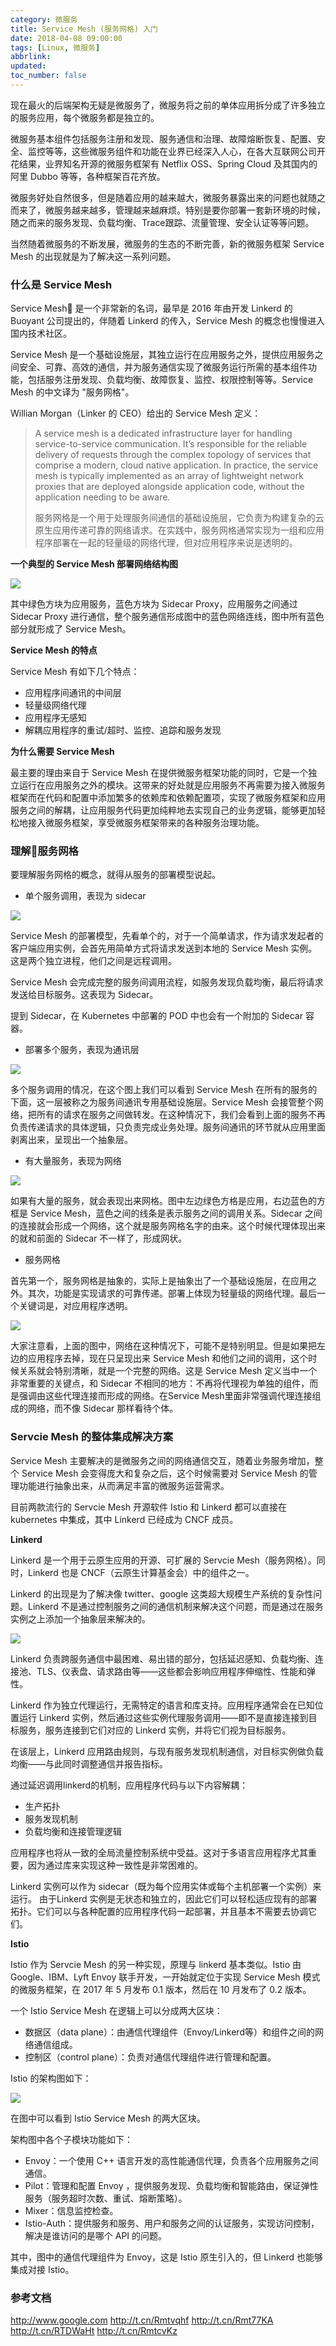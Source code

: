 ```yaml
---
category: 微服务
title: Service Mesh (服务网格) 入门
date: 2018-04-08 09:00:00
tags: [Linux, 微服务]
abbrlink:
updated:
toc_number: false
---
```


现在最火的后端架构无疑是微服务了，微服务将之前的单体应用拆分成了许多独立的服务应用，每个微服务都是独立的。

微服务基本组件包括服务注册和发现、服务通信和治理、故障熔断恢复、配置、安全、监控等等，这些微服务组件和功能在业界已经深入人心，在各大互联网公司开花结果，业界知名开源的微服务框架有 Netflix OSS、Spring Cloud 及其国内的阿里 Dubbo 等等，各种框架百花齐放。

微服务好处自然很多，但是随着应用的越来越大，微服务暴露出来的问题也就随之而来了，微服务越来越多，管理越来越麻烦。特别是要你部署一套新环境的时候，随之而来的服务发现、负载均衡、Trace跟踪、流量管理、安全认证等等问题。

当然随着微服务的不断发展，微服务的生态的不断完善，新的微服务框架 Service Mesh 的出现就是为了解决这一系列问题。

<!-- more -->

### 什么是 Service Mesh

Service Mesh 是一个非常新的名词，最早是 2016 年由开发 Linkerd 的 Buoyant 公司提出的，伴随着 Linkerd 的传入，Service Mesh 的概念也慢慢进入国内技术社区。

Service Mesh 是一个基础设施层，其独立运行在应用服务之外，提供应用服务之间安全、可靠、高效的通信，并为服务通信实现了微服务运行所需的基本组件功能，包括服务注册发现、负载均衡、故障恢复、监控、权限控制等等。Service Mesh 的中文译为 "服务网格"。

Willian Morgan（Linker 的 CEO）给出的 Service Mesh 定义：

> A service mesh is a dedicated infrastructure layer for handling service-to-service communication. It’s responsible for the reliable delivery of requests through the complex topology of services that comprise a modern, cloud native application. In practice, the service mesh is typically implemented as an array of lightweight network proxies that are deployed alongside application code, without the application needing to be aware.
>
> 服务网格是一个用于处理服务间通信的基础设施层，它负责为构建复杂的云原生应用传递可靠的网络请求。在实践中，服务网格通常实现为一组和应用程序部署在一起的轻量级的网络代理，但对应用程序来说是透明的。

**一个典型的 Service Mesh 部署网络结构图**

![](https://www.hi-linux.com/img/linux/servicemesh1.png)

其中绿色方块为应用服务，蓝色方块为 Sidecar Proxy，应用服务之间通过 Sidecar Proxy 进行通信，整个服务通信形成图中的蓝色网络连线，图中所有蓝色部分就形成了 Service Mesh。

**Service Mesh 的特点**

Service Mesh 有如下几个特点：

- 应用程序间通讯的中间层
- 轻量级网络代理
- 应用程序无感知
- 解耦应用程序的重试/超时、监控、追踪和服务发现

**为什么需要 Service Mesh**

最主要的理由来自于 Service Mesh 在提供微服务框架功能的同时，它是一个独立运行在应用服务之外的模块。这带来的好处就是应用服务不再需要为接入微服务框架而在代码和配置中添加繁多的依赖库和依赖配置项，实现了微服务框架和应用服务之间的解耦，让应用服务代码更加纯粹地去实现自己的业务逻辑，能够更加轻松地接入微服务框架，享受微服务框架带来的各种服务治理功能。

### 理解服务网格

要理解服务网格的概念，就得从服务的部署模型说起。

- 单个服务调用，表现为 sidecar

![](https://www.hi-linux.com/img/linux/servicemesh2.png)

Service Mesh 的部署模型，先看单个的，对于一个简单请求，作为请求发起者的客户端应用实例，会首先用简单方式将请求发送到本地的 Service Mesh 实例。这是两个独立进程，他们之间是远程调用。

Service Mesh 会完成完整的服务间调用流程，如服务发现负载均衡，最后将请求发送给目标服务。这表现为 Sidecar。

提到 Sidecar，在 Kubernetes 中部署的 POD 中也会有一个附加的 Sidecar 容器。

- 部署多个服务，表现为通讯层

![](https://www.hi-linux.com/img/linux/servicemesh3.png)

多个服务调用的情况，在这个图上我们可以看到 Service Mesh 在所有的服务的下面，这一层被称之为服务间通讯专用基础设施层。Service Mesh 会接管整个网络，把所有的请求在服务之间做转发。在这种情况下，我们会看到上面的服务不再负责传递请求的具体逻辑，只负责完成业务处理。服务间通讯的环节就从应用里面剥离出来，呈现出一个抽象层。

- 有大量服务，表现为网络

![](https://www.hi-linux.com/img/linux/servicemesh4.png)

如果有大量的服务，就会表现出来网格。图中左边绿色方格是应用，右边蓝色的方框是 Service Mesh，蓝色之间的线条是表示服务之间的调用关系。Sidecar 之间的连接就会形成一个网络，这个就是服务网格名字的由来。这个时候代理体现出来的就和前面的 Sidecar 不一样了，形成网状。

- 服务网格

首先第一个，服务网格是抽象的，实际上是抽象出了一个基础设施层，在应用之外。其次，功能是实现请求的可靠传递。部署上体现为轻量级的网络代理。最后一个关键词是，对应用程序透明。

![](https://www.hi-linux.com/img/linux/servicemesh5.png)

大家注意看，上面的图中，网络在这种情况下，可能不是特别明显。但是如果把左边的应用程序去掉，现在只呈现出来 Service Mesh 和他们之间的调用，这个时候关系就会特别清晰，就是一个完整的网络。这是 Service Mesh 定义当中一个非常重要的关键点，和 Sidecar 不相同的地方：不再将代理视为单独的组件，而是强调由这些代理连接而形成的网络。在Service Mesh里面非常强调代理连接组成的网络，而不像 Sidecar 那样看待个体。

### Servcie Mesh 的整体集成解决方案

Service Mesh 主要解决的是微服务之间的网络通信交互，随着业务服务增加，整个 Service Mesh 会变得庞大和复杂之后，这个时候需要对 Service Mesh 的管理功能进行抽象出来，从而满足丰富的微服务运营需求。

目前两款流行的 Servcie Mesh 开源软件 Istio 和 Linkerd 都可以直接在 kubernetes 中集成，其中 Linkerd 已经成为 CNCF 成员。

**Linkerd**

Linkerd 是一个用于云原生应用的开源、可扩展的 Servcie Mesh（服务网格）。同时，Linkerd 也是 CNCF（云原生计算基金会）中的组件之一。

Linkerd 的出现是为了解决像 twitter、google 这类超大规模生产系统的复杂性问题。Linkerd 不是通过控制服务之间的通信机制来解决这个问题，而是通过在服务实例之上添加一个抽象层来解决的。

![](https://www.hi-linux.com/img/linux/servicemesh6.png)

Linkerd 负责跨服务通信中最困难、易出错的部分，包括延迟感知、负载均衡、连接池、TLS、仪表盘、请求路由等——这些都会影响应用程序伸缩性、性能和弹性。

Linkerd 作为独立代理运行，无需特定的语言和库支持。应用程序通常会在已知位置运行 Linkerd 实例，然后通过这些实例代理服务调用——即不是直接连接到目标服务，服务连接到它们对应的 Linkerd 实例，并将它们视为目标服务。

在该层上，Linkerd 应用路由规则，与现有服务发现机制通信，对目标实例做负载均衡——与此同时调整通信并报告指标。

通过延迟调用linkerd的机制，应用程序代码与以下内容解耦：

- 生产拓扑
- 服务发现机制
- 负载均衡和连接管理逻辑

应用程序也将从一致的全局流量控制系统中受益。这对于多语言应用程序尤其重要，因为通过库来实现这种一致性是非常困难的。

Linkerd 实例可以作为 sidecar（既为每个应用实体或每个主机部署一个实例）来运行。 由于Linkerd 实例是无状态和独立的，因此它们可以轻松适应现有的部署拓扑。它们可以与各种配置的应用程序代码一起部署，并且基本不需要去协调它们。

**Istio**

Istio 作为 Servcie Mesh 的另一种实现，原理与 linkerd 基本类似。Istio 由 Google、IBM、Lyft Envoy 联手开发，一开始就定位于实现 Service Mesh 模式的微服务框架，在 2017 年 5 月发布 0.1 版本，然后在 10 月发布了 0.2 版本。

一个 Istio Service Mesh 在逻辑上可以分成两大区块：

- 数据区（data plane）：由通信代理组件（Envoy/Linkerd等）和组件之间的网络通信组成。
- 控制区（control plane）：负责对通信代理组件进行管理和配置。

Istio 的架构图如下：

![](https://www.hi-linux.com/img/linux/servicemesh7.png)

在图中可以看到 Istio Service Mesh 的两大区块。

架构图中各个子模块功能如下：

- Envoy：一个使用 C++ 语言开发的高性能通信代理，负责各个应用服务之间通信。
- Pilot：管理和配置 Envoy ，提供服务发现、负载均衡和智能路由，保证弹性服务（服务超时次数、重试、熔断策略）。
- Mixer：信息监控检查。
- Istio-Auth：提供服务和服务、用户和服务之间的认证服务，实现访问控制，解决是谁访问的是哪个 API 的问题。

其中，图中的通信代理组件为 Envoy，这是 Istio 原生引入的，但 Linkerd 也能够集成对接 Istio。

### 参考文档

http://www.google.com
http://t.cn/Rmtvqhf
http://t.cn/Rmt77KA
http://t.cn/RTDWaHt
http://t.cn/RmtcvKz
